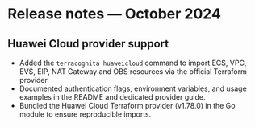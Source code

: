 # Release notes — October 2024

## Huawei Cloud provider support

* Added the `terracognita huaweicloud` command to import ECS, VPC, EVS, EIP, NAT Gateway and OBS resources via the official Terraform provider.
* Documented authentication flags, environment variables, and usage examples in the README and dedicated provider guide.
* Bundled the Huawei Cloud Terraform provider (v1.78.0) in the Go module to ensure reproducible imports.
